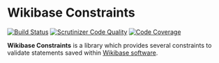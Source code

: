 # Wikibase Constraints

[![Build Status](https://secure.travis-ci.org/Benestar/WikibaseConstraints.png?branch=master)](http://travis-ci.org/benestar/WikibaseConstraints)
[![Scrutinizer Code Quality](https://scrutinizer-ci.com/g/benestar/WikibaseConstraints/badges/quality-score.png?b=master)](https://scrutinizer-ci.com/g/benestar/WikibaseConstraints/?branch=master)
[![Code Coverage](https://scrutinizer-ci.com/g/benestar/WikibaseConstraints/badges/coverage.png?b=master)](https://scrutinizer-ci.com/g/benestar/WikibaseConstraints/?branch=master)

**Wikibase Constraints** is a library which provides several constraints to
validate statements saved within [Wikibase software](http://wikiba.se/).
